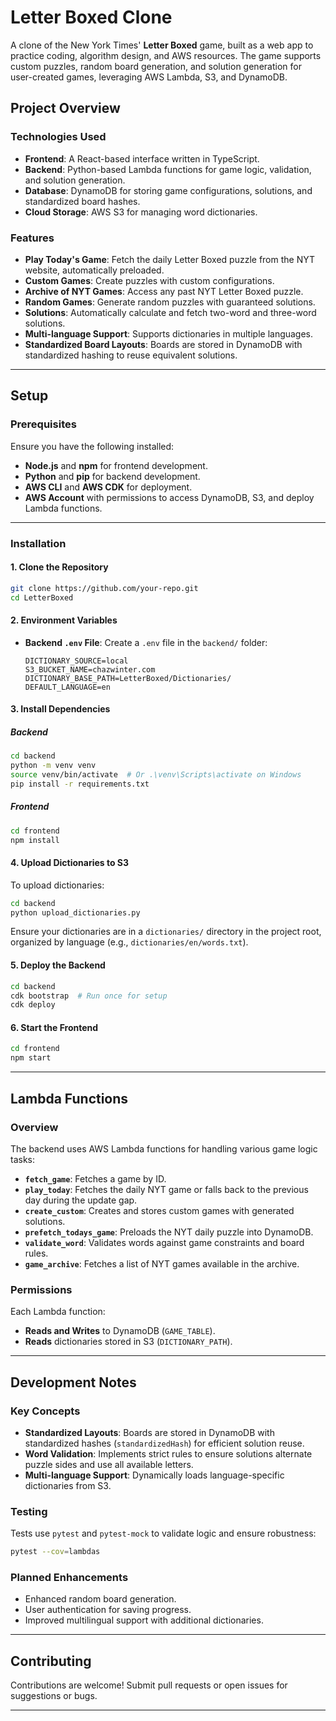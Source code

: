 # Letter Boxed Clone

A clone of the New York Times' **Letter Boxed** game, built as a web app to practice coding, algorithm design, and AWS resources. The game supports custom puzzles, random board generation, and solution generation for user-created games, leveraging AWS Lambda, S3, and DynamoDB.

## Project Overview

### Technologies Used
- **Frontend**: A React-based interface written in TypeScript.
- **Backend**: Python-based Lambda functions for game logic, validation, and solution generation.
- **Database**: DynamoDB for storing game configurations, solutions, and standardized board hashes.
- **Cloud Storage**: AWS S3 for managing word dictionaries.

### Features
- **Play Today's Game**: Fetch the daily Letter Boxed puzzle from the NYT website, automatically preloaded.
- **Custom Games**: Create puzzles with custom configurations.
- **Archive of NYT Games**: Access any past NYT Letter Boxed puzzle.
- **Random Games**: Generate random puzzles with guaranteed solutions.
- **Solutions**: Automatically calculate and fetch two-word and three-word solutions.
- **Multi-language Support**: Supports dictionaries in multiple languages.
- **Standardized Board Layouts**: Boards are stored in DynamoDB with standardized hashing to reuse equivalent solutions.

---

## Setup

### Prerequisites
Ensure you have the following installed:
- **Node.js** and **npm** for frontend development.
- **Python** and **pip** for backend development.
- **AWS CLI** and **AWS CDK** for deployment.
- **AWS Account** with permissions to access DynamoDB, S3, and deploy Lambda functions.

---

### Installation

#### 1. Clone the Repository
```bash
git clone https://github.com/your-repo.git
cd LetterBoxed
```

#### 2. Environment Variables
- **Backend `.env` File**:
  Create a `.env` file in the `backend/` folder:
  ```plaintext
  DICTIONARY_SOURCE=local
  S3_BUCKET_NAME=chazwinter.com
  DICTIONARY_BASE_PATH=LetterBoxed/Dictionaries/
  DEFAULT_LANGUAGE=en
  ```

#### 3. Install Dependencies

##### Backend
```bash
cd backend
python -m venv venv
source venv/bin/activate  # Or .\venv\Scripts\activate on Windows
pip install -r requirements.txt
```

##### Frontend
```bash
cd frontend
npm install
```

#### 4. Upload Dictionaries to S3
To upload dictionaries:
```bash
cd backend
python upload_dictionaries.py
```

Ensure your dictionaries are in a `dictionaries/` directory in the project root, organized by language (e.g., `dictionaries/en/words.txt`).

#### 5. Deploy the Backend
```bash
cd backend
cdk bootstrap  # Run once for setup
cdk deploy
```

#### 6. Start the Frontend
```bash
cd frontend
npm start
```

---

## Lambda Functions

### Overview
The backend uses AWS Lambda functions for handling various game logic tasks:

- **`fetch_game`**: Fetches a game by ID.
- **`play_today`**: Fetches the daily NYT game or falls back to the previous day during the update gap.
- **`create_custom`**: Creates and stores custom games with generated solutions.
- **`prefetch_todays_game`**: Preloads the NYT daily puzzle into DynamoDB.
- **`validate_word`**: Validates words against game constraints and board rules.
- **`game_archive`**: Fetches a list of NYT games available in the archive.

### Permissions
Each Lambda function:
- **Reads and Writes** to DynamoDB (`GAME_TABLE`).
- **Reads** dictionaries stored in S3 (`DICTIONARY_PATH`).

---

## Development Notes

### Key Concepts
- **Standardized Layouts**: Boards are stored in DynamoDB with standardized hashes (`standardizedHash`) for efficient solution reuse.
- **Word Validation**: Implements strict rules to ensure solutions alternate puzzle sides and use all available letters.
- **Multi-language Support**: Dynamically loads language-specific dictionaries from S3.

### Testing
Tests use `pytest` and `pytest-mock` to validate logic and ensure robustness:
```bash
pytest --cov=lambdas
```

### Planned Enhancements
- Enhanced random board generation.
- User authentication for saving progress.
- Improved multilingual support with additional dictionaries.

---

## Contributing

Contributions are welcome! Submit pull requests or open issues for suggestions or bugs.

---

